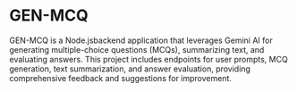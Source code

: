 # GEN-MCQ
GEN-MCQ is a Node.jsbackend application that leverages Gemini AI for generating multiple-choice questions (MCQs), summarizing text, and evaluating answers. This project includes endpoints for user prompts, MCQ generation, text summarization, and answer evaluation, providing comprehensive feedback and suggestions for improvement.
